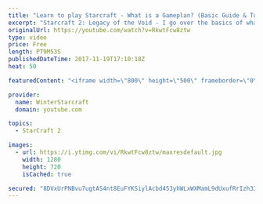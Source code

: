 ```yaml
---
title: "Learn to play Starcraft - What is a Gameplan? (Basic Guide & Tutorial)"
excerpt: "Starcraft 2: Legacy of the Void - I go over the basics of what a gameplan in starcraft 2 is and how to put one together.  Note this is not a guide on WHAT gameplan you should be using as each race!"
originalUrl: https://youtube.com/watch?v=RkwtFcw8ztw
type: video
price: Free
length: PT9M53S
publishedDateTime: 2017-11-19T17:10:18Z
heat: 50

featuredContent: "<iframe width=\"800\" height=\"500\" frameborder=\"0\" src=\"https://www.youtube.com/embed/RkwtFcw8ztw\" allow=\"accelerometer; autoplay; encrypted-media; gyroscope; picture-in-picture\" allowfullscreen></iframe>"

provider:
  name: WinterStarcraft
  domain: youtube.com

topics:
  - StarCraft 2

images:
  - url: https://i.ytimg.com/vi/RkwtFcw8ztw/maxresdefault.jpg
    width: 1280
    height: 720
    isCached: true

secured: "8DVxUrPNBvu7ugtAS4nt8EuFYKSiylAcbd453yhWLxWXMamL9dUxufRrIzh3INPCnSBZkii1H1BuTWPv+v+rexuZYADWLIDegCNAJEbOvrn8uZs2orsotFs8gjk/kV8vLDtLV1Dywl7++uimb+EDkJZ9dQuXKTd01fHsjplq3JGz1IrD6BXIFRLe/Eojfijqi6fMve3kWD+yJJdM70iZPZoUTNYPlkSnOJ9RZ1LO2CsszJsTrLBu4QUpK+88iXNaiuEIhOol6FBK6QL6armoK6bNuednQQ21JbNTrZnK6mim15zJp2e5pPrT0K2ytKRVIQu+FLhq79IfYlaMTtNUY7o6p+X3JmDLilAorXthiqwtSAWc0kbfJR42Q71CREV0pnTrc3oKIV3BvTUQSmhoo43S6Y8VVvAlInUGhHEJ/R4=;wosj/hm3hJ0q9dV9WCHlqQ=="
---
```


